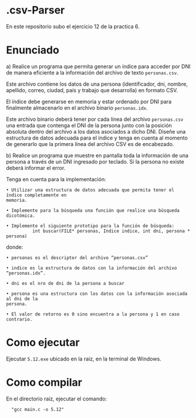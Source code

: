 # .csv-Parser
En este repositorio subo el ejercicio 12 de la practica 6.

# Enunciado

a) Realice un programa que permita generar un índice para acceder por DNI de manera eficiente a
la información del archivo de texto ``personas.csv``. 

Este archivo contiene los datos de una persona
(identificador, dni, nombre, apellido, correo, ciudad, país y trabajo que desarrolla) en formato CSV.

  El índice debe generarse en memoria y estar ordenado por DNI para finalmente almacenarlo en el
archivo binario ``personas.idx``. 

Este archivo binario deberá tener por cada línea del archivo
``personas.csv`` una entrada que contenga el DNI de la persona junto con la posición absoluta dentro
del archivo a los datos asociados a dicho DNI. Diseñe una estructura de datos adecuada para el
índice y tenga en cuenta al momento de generarlo que la primera línea del archivo CSV es de
encabezado.

b) Realice un programa que muestre en pantalla toda la información de una persona a través de un
DNI ingresado por teclado. Si la persona no existe deberá informar el error.

Tenga en cuenta para la implementación:

    • Utilizar una estructura de datos adecuada que permita tener el índice completamente en
    memoria.

    • Implemente para la búsqueda una función que realice una búsqueda dicotómica.

    • Implemente el siguiente prototipo para la función de búsqueda:
              int buscar(FILE* personas, Indice indice, int dni, persona * persona)

donde:

    • personas es el descriptor del archivo “personas.csv”

    • indice es la estructura de datos con la información del archivo “personas.idx”.

    • dni es el nro de dni de la persona a buscar

    • persona es una estructura con los datos con la información asociada al dni de la
    persona.

    • El valor de retorno es 0 sino encuentra a la persona y 1 en caso contrario. 


# Como ejecutar
  Ejecutar ``5.12.exe`` ubicado en la raiz, en la terminal de Windows.
# Como compilar
  En el directorio raiz, ejecutar el comando: 
  ```
    "gcc main.c -o 5.12"
  ```
  
